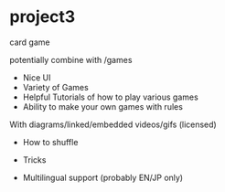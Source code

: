# project3
card game

potentially combine with /games

- Nice UI
- Variety of Games
- Helpful Tutorials of how to play various games
- Ability to make your own games with rules

With diagrams/linked/embedded videos/gifs (licensed)
- How to shuffle
- Tricks

- Multilingual support (probably EN/JP only)
